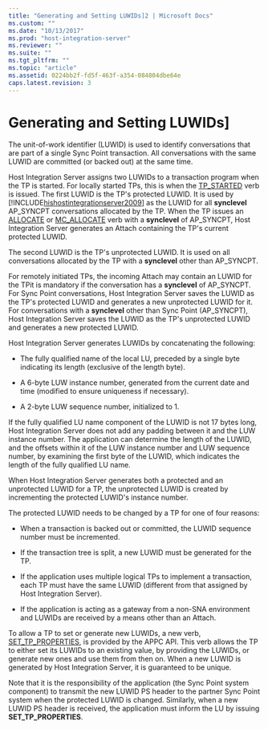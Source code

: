 ```yaml
---
title: "Generating and Setting LUWIDs]2 | Microsoft Docs"
ms.custom: ""
ms.date: "10/13/2017"
ms.prod: "host-integration-server"
ms.reviewer: ""
ms.suite: ""
ms.tgt_pltfrm: ""
ms.topic: "article"
ms.assetid: 0224bb2f-fd5f-463f-a354-084804dbe64e
caps.latest.revision: 3
---
```

# Generating and Setting LUWIDs]
The unit-of-work identifier (LUWID) is used to identify conversations that are part of a single Sync Point transaction. All conversations with the same LUWID are committed (or backed out) at the same time.  
  
 Host Integration Server assigns two LUWIDs to a transaction program when the TP is started. For locally started TPs, this is when the [TP_STARTED](../Topic/TP_STARTED1.md) verb is issued. The first LUWID is the TP's protected LUWID. It is used by [!INCLUDE[hishostintegrationserver2009](../core/includes/hishostintegrationserver2009-md.md)] as the LUWID for all **synclevel** AP_SYNCPT conversations allocated by the TP. When the TP issues an [ALLOCATE](../Topic/ALLOCATE1.md) or [MC_ALLOCATE](../Topic/MC_ALLOCATE1.md) verb with a **synclevel** of AP_SYNCPT, Host Integration Server generates an Attach containing the TP's current protected LUWID.  
  
 The second LUWID is the TP's unprotected LUWID. It is used on all conversations allocated by the TP with a **synclevel** other than AP_SYNCPT.  
  
 For remotely initiated TPs, the incoming Attach may contain an LUWID for the TPit is mandatory if the conversation has a **synclevel** of AP_SYNCPT. For Sync Point conversations, Host Integration Server saves the LUWID as the TP's protected LUWID and generates a new unprotected LUWID for it. For conversations with a **synclevel** other than Sync Point (AP_SYNCPT), Host Integration Server saves the LUWID as the TP's unprotected LUWID and generates a new protected LUWID.  
  
 Host Integration Server generates LUWIDs by concatenating the following:  
  
-   The fully qualified name of the local LU, preceded by a single byte indicating its length (exclusive of the length byte).  
  
-   A 6-byte LUW instance number, generated from the current date and time (modified to ensure uniqueness if necessary).  
  
-   A 2-byte LUW sequence number, initialized to 1.  
  
 If the fully qualified LU name component of the LUWID is not 17 bytes long, Host Integration Server does not add any padding between it and the LUW instance number. The application can determine the length of the LUWID, and the offsets within it of the LUW instance number and LUW sequence number, by examining the first byte of the LUWID, which indicates the length of the fully qualified LU name.  
  
 When Host Integration Server generates both a protected and an unprotected LUWID for a TP, the unprotected LUWID is created by incrementing the protected LUWID's instance number.  
  
 The protected LUWID needs to be changed by a TP for one of four reasons:  
  
-   When a transaction is backed out or committed, the LUWID sequence number must be incremented.  
  
-   If the transaction tree is split, a new LUWID must be generated for the TP.  
  
-   If the application uses multiple logical TPs to implement a transaction, each TP must have the same LUWID (different from that assigned by Host Integration Server).  
  
-   If the application is acting as a gateway from a non-SNA environment and LUWIDs are received by a means other than an Attach.  
  
 To allow a TP to set or generate new LUWIDs, a new verb, [SET_TP_PROPERTIES](../Topic/SET_TP_PROPERTIES1.md), is provided by the APPC API. This verb allows the TP to either set its LUWIDs to an existing value, by providing the LUWIDs, or generate new ones and use them from then on. When a new LUWID is generated by Host Integration Server, it is guaranteed to be unique.  
  
 Note that it is the responsibility of the application (the Sync Point system component) to transmit the new LUWID PS header to the partner Sync Point system when the protected LUWID is changed. Similarly, when a new LUWID PS header is received, the application must inform the LU by issuing **SET_TP_PROPERTIES**.